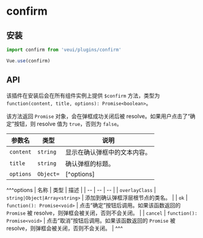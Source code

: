 # confirm

## 安装

```js
import confirm from 'veui/plugins/confirm'

Vue.use(confirm)
```

## API

该插件在安装后会在所有组件实例上提供 `$confirm` 方法，类型为 `function(content, title, options): Promise<boolean>`。

该方法返回 `Promise` 对象，会在弹框成功关闭后被 resolve。如果用户点击了“确定”按钮，则 resolve 值为 `true`，否则为 `false`。

| 参数名 | 类型 | 说明 |
| -- | -- | -- |
| `content` | `string` | 显示在确认弹框中的文本内容。 |
| `title` | `string` | 确认弹框的标题。 |
| `options` | `Object=` | [^options] |

^^^options
| 名称 | 类型 | 描述 |
| -- | -- | -- |
| `overlayClass` | `string|Object|Array<string>` | 添加到确认弹框浮层根节点的类名。 |
| `ok` | `function(): Promise<void>` | 点击“确定”按钮后调用。如果该函数返回的 `Promise` 被 resolve，则弹框会被关闭，否则不会关闭。 |
| `cancel` | `function(): Promise<void>` | 点击“取消”按钮后调用。如果该函数返回的 `Promise` 被 resolve，则弹框会被关闭，否则不会关闭。 |
^^^
